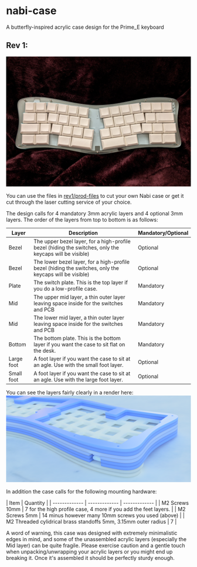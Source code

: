 # nabi-case
A butterfly-inspired acrylic case design for the Prime_E keyboard

## Rev 1:

![Photo of the Nabi keyboard](rev1/photos/front.jpg)

You can use the files in [rev1/prod-files](rev1/prod-files) to cut your own Nabi case or get it cut through the laser cutting service of your choice.

The design calls for 4 mandatory 3mm acrylic layers and 4 optional 3mm layers.
The order of the layers from top to bottom is as follows:

| Layer  | Description | Mandatory/Optional |
| ------------- | ------------- | ------------- |
| Bezel | The upper bezel layer, for a high-profile bezel (hiding the switches, only the keycaps will be visible) | Optional |
| Bezel | The lower bezel layer, for a high-profile bezel (hiding the switches, only the keycaps will be visible) | Optional |
| Plate | The switch plate. This is the top layer if you do a low-profile case. | Mandatory |
| Mid | The upper mid layer, a thin outer layer leaving space inside for the switches and PCB  | Mandatory |
| Mid | The lower mid layer, a thin outer layer leaving space inside for the switches and PCB  | Mandatory |
| Bottom | The bottom plate. This is the bottom layer if you want the case to sit flat on the desk. | Mandatory |
| Large foot | A foot layer if you want the case to sit at an agle. Use with the small foot layer. | Optional |
| Small foot | A foot layer if you want the case to sit at an agle. Use with the large foot layer. | Optional |

You can see the layers fairly clearly in a render here:
![Layer breakdown](rev1/renders/usb.png)

In addition the case calls for the following mounting hardware:

| Item  | Quantity |
| ------------- | ------------- | ------------- |
| M2 Screws 10mm | 7 for the high profile case, 4 more if you add the feet layers. |
| M2 Screws 5mm | 14 minus however many 10mm screws you used (above) |
| M2 Threaded cylidrical brass standoffs 5mm, 3.15mm outer radius | 7 |

A word of warning, this case was designed with extremely minimalistic edges in mind, and some of the unassembled acrylic layers (especially the Mid layer) can be quite fragile.
Please exercise caution and a gentle touch when unpacking/unwrapping your acrylic layers or you might end up breaking it.
Once it's assembled it should be perfectly sturdy enough.